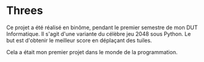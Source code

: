 # Threes

Ce projet a été réalisé en binôme, pendant le premier semestre de mon DUT Informatique.
Il s'agit d'une variante du célèbre jeu 2048 sous Python.
Le but est d'obtenir le meilleur score en déplaçant des tuiles.

Cela a était mon premier projet dans le monde de la programmation.
